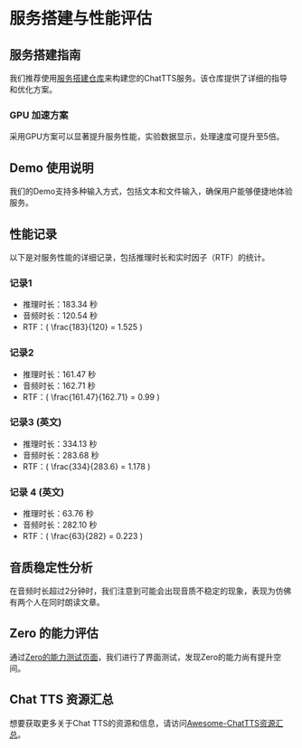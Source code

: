 

# 服务搭建与性能评估

## 服务搭建指南

我们推荐使用[服务搭建仓库](https://github.com/jianchang512/ChatTTS-ui/tree/main?tab=readme-ov-file)来构建您的ChatTTS服务。该仓库提供了详细的指导和优化方案。

### GPU 加速方案

采用GPU方案可以显著提升服务性能，实验数据显示，处理速度可提升至5倍。

## Demo 使用说明

我们的Demo支持多种输入方式，包括文本和文件输入，确保用户能够便捷地体验服务。

## 性能记录

以下是对服务性能的详细记录，包括推理时长和实时因子（RTF）的统计。

### 记录1

- 推理时长：183.34 秒
- 音频时长：120.54 秒
- RTF：\( \frac{183}{120} = 1.525 \)

### 记录2

- 推理时长：161.47 秒
- 音频时长：162.71 秒
- RTF：\( \frac{161.47}{162.71} = 0.99 \)

### 记录3 (英文)

- 推理时长：334.13 秒
- 音频时长：283.68 秒
- RTF：\( \frac{334}{283.6} = 1.178 \)

### 记录 4 (英文)

- 推理时长：63.76 秒
- 音频时长：282.10 秒
- RTF：\( \frac{63}{282} = 0.223 \)

## 音质稳定性分析

在音频时长超过2分钟时，我们注意到可能会出现音质不稳定的现象，表现为仿佛有两个人在同时朗读文章。

## Zero 的能力评估

通过[Zero的能力测试页面](https://huggingface.co/spaces/Hilley/ChatTTS-OpenVoice)，我们进行了界面测试，发现Zero的能力尚有提升空间。

## Chat TTS 资源汇总

想要获取更多关于Chat TTS的资源和信息，请访问[Awesome-ChatTTS资源汇总](https://github.com/panyanyany/Awesome-ChatTTS?tab=readme-ov-file)。



